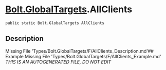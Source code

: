 # [Bolt.GlobalTargets](Types/Bolt.GlobalTargets.md).AllClients
`public static Bolt.GlobalTargets AllClients`
## Description
Missing File 'Types/Bolt.GlobalTargets/F/AllClients_Description.md'## Example
Missing File 'Types/Bolt.GlobalTargets/F/AllClients_Example.md'
*THIS IS AN AUTOGENERATED FILE, DO NOT EDIT*
